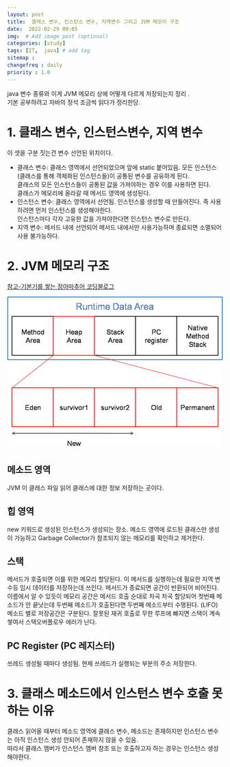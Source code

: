 ```yaml
---
layout: post
title:  클래스 변수, 인스턴스 변수, 지역변수 그리고 JVM 메모리 구조 
date:  2022-02-29 09:05
img:  # Add image post (optional)
categories: [study]
tags: [IT,  java] # add tag
sitemap :
changefreq : daily
priority : 1.0
---
```


java 변수 종류와 이게 JVM 메모리 상에 어떻게 다르게 저장되는지 정리 .    
기본 공부하려고 자바의 정석 조금씩 읽다가 정리한당. 

# 1. 클래스 변수, 인스턴스변수, 지역 변수   
이 셋을 구분 짓는건  변수 선언된 위치이다.  

- 클래스 변수: 클래스 영역에서 선언되었으며 앞에 static 붙어있음.  모든 인스턴스 (클래스를 통해 객체화된 인스턴스들)이 공통된 변수를 공유하게 된다.   
클래스의 모든 인스턴스들이 공통된 값을 가져야하는 경우 이를 사용하면 된다.    
클래스가 메모리에 올라갈 때 메서드 영역에 생성된다.  
- 인스턴스 변수: 클래스 영역에서 선언됨. 인스턴스를 생성할 때 만들어진다. 즉 사용하려면 먼저 인스턴스를 생성해야한다.  
인스턴스마다 각자 고유한 값을 가져야한다면 인스턴스 변수로 만든다.  
- 지역 변수: 메서드 내에 선언되어 메서드 내에서만 사용가능하며 종료되면 소멸되어 사용 불가능하다.  

# 2. JVM 메모리 구조 

[참고-기본기를 쌓는 정아마추어 코딩블로그](https://jeong-pro.tistory.com/148)

![JVM메모리](/assets/img/jvm_memory.png)

## 메소드 영역
JVM 이 클래스 파일 읽어 클래스에 대한 정보 저장하는 곳이다. 

## 힙 영역
new 키워드로 생성된 인스턴스가 생성되는 장소. 
메소드 영역에 로드된 클래스만 생성이 가능하고 Garbage Collector가 참조되지 않는 메모리를 확인하고 제거한다.  

## 스택
메서드가 호출되면  이를 위한 메모리 할당된다. 이 메서드를 실행하는데 필요한 지역 변수등 임시 데이터를 저장하는데 쓰인다.  메서드가 종료되면 공간이 반환되어 비어진다.  
이름에서 알 수 있듯이 메모리 공간은 메서드 호출 순대로 차곡 차곡 할당되어 첫번째 메소드가 안 끝낫는데 두번째 메소드가 호출된다면 두번째 메소드부터 수행된다. (LIFO)  
메소드 별로 저장공간은 구분된다. 
잘못된 재귀 호출로 무한 루프에 빠지면 스택이 계속 쌓여서 스택오버플로우 에러가 난다. 

## PC Register (PC 레지스터)
쓰레드 생성될 때마다 생성됨.  현제 쓰레드가 실행되는 부분의 주소 저장한다. 

 
# 3. 클래스 메소드에서 인스턴스 변수 호출 못하는 이유  
클래스 읽어올 때부터 메소드 영역에 클래스 변수, 메소드는 존재하지만 인스턴스 변수는 아직 인스턴스 생성 안되어 존재하지 않을 수 있음.  
따라서 클래스 멤버가 인스턴스 멤버 참조 또는 호출하고자 하는 경우는 인스턴스 생성해야한다. 

